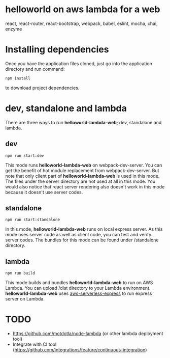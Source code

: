 # helloworld on aws lambda for a web

react, react-router, react-bootstrap, webpack, babel, eslint, mocha, chai, enzyme

# Installing dependencies
Once you have the application files cloned, just go into the application directory and run command:
```
npm install
```
to download project dependencies.

# dev, standalone and lambda
There are three ways to run **helloworld-lambda-web**; dev, standalone and lambda.

## dev
```
npm run start:dev
```

This mode runs **helloworld-lambda-web** on webpack-dev-server. You can get the benefit of hot module replacement from webpack-dev-server. But note that only client part of **helloworld-lambda-web** is used in this mode. The files under the server directory are not used at all in this mode. You would also notice that react server rendering also doesn't work in this mode because it doesn't use server codes.

## standalone
```
npm run start:standalone
```

In this mode, **helloworld-lambda-web** runs on local express server. As this mode uses server code as well as client code, you can test and verify server codes. The bundles for this mode can be found under /standalone directory.

## lambda
```
npm run build
```

This mode builds and bundles **helloworld-lambda-web** to run on AWS Lambda. You can upload /dist directory to your Lambda environment. **helloworld-lambda-web** uses [aws-serverless-express](https://github.com/awslabs/aws-serverless-express) to run express server on Lambda.

# TODO
- https://github.com/motdotla/node-lambda (or other lambda deployment tool)
- Integrate with CI tool (https://github.com/integrations/feature/continuous-integration)
